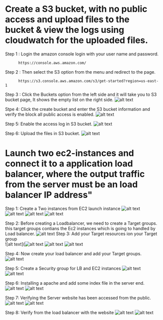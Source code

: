 # Create a S3 bucket, with no public access and upload files to the bucket & view the logs using cloudwatch for the uploaded files. 

Step 1 : Login the amazon console login with your user name and password.

          https://console.aws.amazon.com/
          
Step 2 : Then select the S3 option from the menu and redirect to the page.

          https://s3.console.aws.amazon.com/s3/get-started?region=us-east-1

Step 3 : Click the Buckets option from the left side and it will take you to S3 bucket page, It shows the empty list on the right side.
          ![alt text](https://github.com/iamprakash89/Guvi_tasks/blob/main/AWS-%20Day%20-4/images/screencapture-s3-console-aws-amazon-s3-buckets-2023-04-15-11_48_11.png)
          

Stpe 4:  Click the create bucket and enter the S3 bucket information and verify the block all public access is enabled.
          ![alt text](https://github.com/iamprakash89/Guvi_tasks/blob/main/AWS-%20Day%20-4/images/screencapture-s3-console-aws-amazon-s3-bucket-create-2023-04-15-09_38_21.png)

Step 5: Enable the access log in S3 bucket.
         ![alt text](https://github.com/iamprakash89/Guvi_tasks/blob/main/AWS-%20Day%20-4/images/screencapture-s3-console-aws-amazon-s3-bucket-fghertyeryr-property-logging-edit-2023-04-15-12_08_44.png)

Step 6:  Upload the files in S3 bucket.
         ![alt text](https://github.com/iamprakash89/Guvi_tasks/blob/main/AWS-%20Day%20-4/images/screencapture-s3-console-aws-amazon-s3-upload-web-apps3-2023-04-15-09_40_44.png)

# Launch two ec2-instances and connect it to a application load balancer, where the output traffic from the server must be an load balancer IP address"

Step 1: Create a Two instances from EC2 launch instance
        ![alt text](https://github.com/iamprakash89/Guvi_tasks/blob/main/AWS-%20Day%20-4/images/screencapture-us-east-1-console-aws-amazon-ec2-home-2023-04-15-09_00_04.png)
       ![alt text](https://github.com/iamprakash89/Guvi_tasks/blob/main/AWS-%20Day%20-4/images/screencapture-us-east-1-console-aws-amazon-ec2-home-2023-04-15-09_00_18.png)
        ![alt text](https://github.com/iamprakash89/Guvi_tasks/blob/main/AWS-%20Day%20-4/images/screencapture-us-east-1-console-aws-amazon-ec2-home-2023-04-15-09_00_29.png)
        ![alt text](https://github.com/iamprakash89/Guvi_tasks/blob/main/AWS-%20Day%20-4/images/screencapture-us-east-1-console-aws-amazon-ec2-home-2023-04-15-09_01_57.png)

Step 2: Before creating a Loadbalancer, we need to create a Target groups. this target groups contians the Ec2 instances which is going to handled by Load balancer.
        ![alt text](https://github.com/iamprakash89/Guvi_tasks/blob/main/AWS-%20Day%20-4/images/screencapture-us-east-1-console-aws-amazon-ec2-home-2023-04-15-09_03_11.png)
Step 3: Add your Target resources ion your Target group        
        ![alt text](![alt text](https://github.com/iamprakash89/Guvi_tasks/blob/main/AWS-%20Day%20-4/images/screencapture-us-east-1-console-aws-amazon-ec2-home-2023-04-15-09_04_32.png)
        ![alt text](https://github.com/iamprakash89/Guvi_tasks/blob/main/AWS-%20Day%20-4/images/screencapture-us-east-1-console-aws-amazon-ec2-home-2023-04-15-09_05_10.png)
        ![alt text](https://github.com/iamprakash89/Guvi_tasks/blob/main/AWS-%20Day%20-4/images/screencapture-us-east-1-console-aws-amazon-ec2-home-2023-04-15-09_05_47.png)
 
Step 4: Now create your load balancer and add your Target groups.
        ![alt text](https://github.com/iamprakash89/Guvi_tasks/blob/main/AWS-%20Day%20-4/images/screencapture-us-east-1-console-aws-amazon-ec2-home-2023-04-15-09_09_10.png)

Step 5: Create a Security group for LB and EC2 instances
        ![alt text](https://github.com/iamprakash89/Guvi_tasks/blob/main/AWS-%20Day%20-4/images/screencapture-us-east-1-console-aws-amazon-ec2-home-2023-04-15-09_26_24.png)
        ![alt text](https://github.com/iamprakash89/Guvi_tasks/blob/main/AWS-%20Day%20-4/images/screencapture-us-east-1-console-aws-amazon-ec2-home-2023-04-15-09_26_57.png)
 
Step 6: Installing a apache and add some index file in the server end.
        ![alt text](https://github.com/iamprakash89/Guvi_tasks/blob/main/AWS-%20Day%20-4/images/putty.PNG)
        ![alt text](https://github.com/iamprakash89/Guvi_tasks/blob/main/AWS-%20Day%20-4/images/putty2.PNG)
       
Step 7: Verifying the Server website has been accessed from the public.
        ![alt text](https://github.com/iamprakash89/Guvi_tasks/blob/main/AWS-%20Day%20-4/images/server1.PNG)
        ![alt text](https://github.com/iamprakash89/Guvi_tasks/blob/main/AWS-%20Day%20-4/images/server2.PNG)
        
Step 8: Verify from the load balancer with the website
         ![alt text](https://github.com/iamprakash89/Guvi_tasks/blob/main/AWS-%20Day%20-4/images/LB-1.PNG)
         ![alt text](https://github.com/iamprakash89/Guvi_tasks/blob/main/AWS-%20Day%20-4/images/LB-2.PNG)
